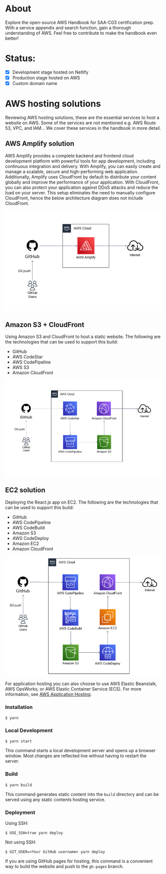 # About

Explore the open-source AWS Handbook for SAA-C03 certification prep. With a service appendix and search function, gain a thorough understanding of AWS. Feel free to contribute to make the handbook even better!      

# Status:

- [x] Development stage hosted on Netlify
- [x] Production stage hosted on AWS
- [x] Custom domain name

# AWS hosting solutions

Reviewing AWS hosting solutions, these are the essential services to host a website on AWS. Some of the services are not mentioned e.g. AWS Route 53, VPC, and IAM... We cover these services in the handbook in more detail.


## AWS Amplify solution

AWS Amplify provides a complete backend and frontend cloud development platform with powerful tools for app development, including continuous integration and delivery. With Amplify, you can easily create and manage a scalable, secure and high-performing web application. Additionally, Amplify uses CloudFront by default to distribute your content globally and improve the performance of your application. With CloudFront, you can also protect your application against DDoS attacks and reduce the load on your server. This setup eliminates the need to manually configure CloudFront, hence the below architecture diagram does not include CloudFront.

![Architecture](./static/img/website-simple-architecture.png)


## Amazon S3 + CloudFront

Using Amazon S3 and CloudFront to host a static website. The following are the technologies that can be used to support this build:

- GitHub
- AWS CodeStar
- AWS CodePipeline
- AWS S3
- Amazon CloudFront


![Architecture](./static/img/website-expected-architecture.png)

## EC2 solution

Deploying the React.js app on EC2. The following are the technologies that can be used to support this build:

- GitHub
- AWS CodePipeline
- AWS CodeBuild
- Amazon S3
- AWS CodeDeploy
- Amazon EC2
- Amazon CloudFront


![Architecture](./static/img/hosting-ec2-architecture.png)

For application hosting you can also choose to use AWS Elastic Beanstalk, AWS OpsWorks, or AWS Elastic Container Service (ECS). For more information, see [AWS Application Hosting](https://docs.aws.amazon.com/whitepapers/latest/aws-overview/application-hosting.html).
### Installation

```
$ yarn
```

### Local Development

```
$ yarn start
```

This command starts a local development server and opens up a browser window. Most changes are reflected live without having to restart the server.

### Build

```
$ yarn build
```

This command generates static content into the `build` directory and can be served using any static contents hosting service.

### Deployment

Using SSH:

```
$ USE_SSH=true yarn deploy
```

Not using SSH:

```
$ GIT_USER=<Your GitHub username> yarn deploy
```

If you are using GitHub pages for hosting, this command is a convenient way to build the website and push to the `gh-pages` branch.
